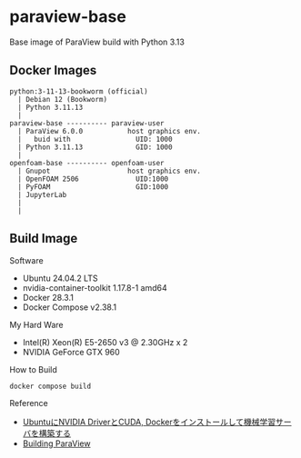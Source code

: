 # paraview-base

Base image of ParaView build with Python 3.13

## Docker Images

```text
python:3-11-13-bookworm (official)
  | Debian 12 (Bookworm)
  | Python 3.11.13
  |     
paraview-base ---------- paraview-user
  | ParaView 6.0.0           host graphics env.
  |   buid with                UID: 1000
  | Python 3.11.13             GID: 1000
  |
openfoam-base ---------- openfoam-user
  | Gnupot                   host graphics env.
  | OpenFOAM 2506              UID:1000
  | PyFOAM                     GID:1000
  | JupyterLab
  | 
  |
```

## Build Image

Software

* Ubuntu 24.04.2 LTS
* nvidia-container-toolkit 1.17.8-1 amd64
* Docker 28.3.1
* Docker Compose v2.38.1

My Hard Ware

* Intel(R) Xeon(R) E5-2650 v3 @ 2.30GHz x 2
* NVIDIA GeForce GTX 960

How to Build

```bash
docker compose build
```

Reference

* [UbuntuにNVIDIA DriverとCUDA, Dockerをインストールして機械学習サーバを構築する](https://zenn.dev/mjun0812/articles/3694944ed3a588)
* [Building ParaView](https://www.paraview.org/paraview-docs/latest/cxx/md__builds_gitlab-kitware-sciviz-ci_Documentation_dev_build.html)
